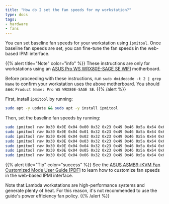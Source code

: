 ```yaml
---
title: "How do I set the fan speeds for my workstation?"
type: docs
tags:
- hardware
- fans
---
```


You can set baseline fan speeds for your workstation using `ipmitool`. Once
baseline fan speeds are set, you can fine-tune the fan speeds in the web-based
IPMI interface.

{{% alert title="Note" color="info" %}}
These instructions are only for workstations using an
[ASUS Pro WS WRX80E-SAGE SE WIFI](https://www.asus.com/motherboards-components/motherboards/workstation/pro-ws-wrx80e-sage-se-wifi/)
motherboard.

Before proceeding with these instructions, run `sudo dmidecode -t 2 | grep Name` to confirm your
workstation uses the above motherboard. You should see: `Product Name: Pro WS WRX80E-SAGE SE`.
{{% /alert %}}

First, install `ipmitool` by running:

```bash
sudo apt -y update && sudo apt -y install ipmitool
```

Then, set the baseline fan speeds by running:

```bash
sudo ipmitool raw 0x30 0x0E 0x04 0x00 0x32 0x23 0x49 0x46 0x5a 0x64 0x61 0x64 0x61 0x64 && \
sudo ipmitool raw 0x30 0x0E 0x04 0x01 0x32 0x23 0x49 0x46 0x5a 0x64 0x61 0x64 0x61 0x64 && \
sudo ipmitool raw 0x30 0x0E 0x04 0x02 0x32 0x23 0x49 0x46 0x5a 0x64 0x61 0x64 0x61 0x64 && \
sudo ipmitool raw 0x30 0x0E 0x04 0x03 0x32 0x23 0x49 0x46 0x5a 0x64 0x61 0x64 0x61 0x64 && \
sudo ipmitool raw 0x30 0x0E 0x04 0x04 0x32 0x23 0x49 0x46 0x5a 0x64 0x61 0x64 0x61 0x64 && \
sudo ipmitool raw 0x30 0x0E 0x04 0x05 0x32 0x23 0x49 0x46 0x5a 0x64 0x61 0x64 0x61 0x64 && \
sudo ipmitool raw 0x30 0x0E 0x04 0x06 0x32 0x23 0x49 0x46 0x5a 0x64 0x61 0x64 0x61 0x64
```

{{% alert title="Tip" color="success" %}}
See the
[ASUS ASMB9-iKVM Fan Customized Mode User Guide [PDF]](ASMB9-iKVM_Fan_Customized_Mode_User_Guide_v0.71_20191112.pdf)
to learn how to customize fan speeds in the web-based IPMI interface.

Note that Lambda workstations are high-performance systems and generate plenty
of heat. For this reason, it's not recommended to use the guide's power
efficiency fan policy.
{{% /alert %}}
